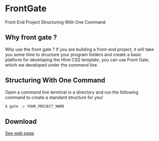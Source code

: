 # FrontGate
Front End Project Structuring With One Command

## Why front gate ?
Why use the front gate ?
If you are building a front-end project, it will take you some time to structure your program folders and create a basic platform for developing the Html CSS template, you can use Front Gate, which we developed under the command line.

## Structuring With One Command
Open a command line terminal in a directory and run the following command to create a standard structure for you!

```bash
$ gate -p YOUR_PROJECT_NAME
```

## Download
[See web page](https://devnotec.github.io/FrontGate/)
